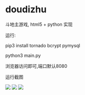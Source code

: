 # doudizhu
斗地主游戏, html5 + python 实现

运行:

pip3 install tornado bcrypt pymysql

python3 main.py

浏览器访问即可,端口默认8080

运行截图

![](https://raw.githubusercontent.com/mailgyc/doudizhu/master/screenshot/a.png)
![](https://raw.githubusercontent.com/mailgyc/doudizhu/master/screenshot/c.png)
![](https://raw.githubusercontent.com/mailgyc/doudizhu/master/screenshot/d.png)